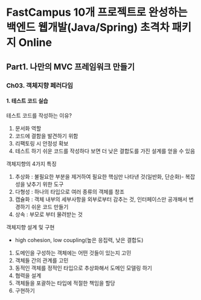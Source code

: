 # FastCampus 10개 프로젝트로 완성하는 백엔드 웹개발(Java/Spring) 초격차 패키지 Online
## Part1. 나만의 MVC 프레임워크 만들기
### Ch03. 객체지향 페러다임
#### 1. 테스트 코드 실습
테스트 코드를 작성하는 이유?
1. 문서화 역할
2. 코드에 결함을 발견하기 위함
3. 리팩토링 시 안정성 확보
4. 테스트 하기 쉬운 코드를 작성하다 보면 더 낮은 결합도를 가진 설계를 얻을 수 있음

객체지향의 4가지 특징
1. 추상화 : 불필요한 부분을 제거하여 필요한 핵심만 나타낸 것(일반화, 단순화)- 복잡성을 낮추기 위한 도구
2. 다형성 : 하나의 타입으로 여러 종류의 객체를 창조
3. 캡슐화 : 객체 내부의 세부사항을 외부로부터 감추는 것, 인터페이스만 공개해서 변경하기 쉬운 코드 만들기
4. 상속 : 부모로 부터 물려받는 것

객체지향 설계 및 구현
- high cohesion, low coupling(높은 응집력, 낮은 결합도)
1. 도메인을 구성하는 객체에는 어떤 것들이 있는지 고민
2. 객체들 간의 관계를 고민
3. 동적인 객체를 정적인 타입으로 추상화해서 도메인 모델링 하기
4. 협력을 설계
5. 객체들을 포괄하는 타입에 적절한 책임을 할당
6. 구현하기
